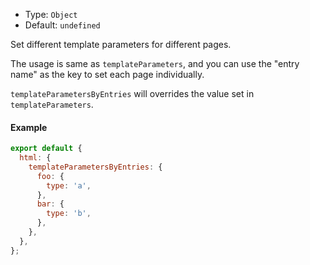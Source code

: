 - Type: `Object`
- Default: `undefined`

Set different template parameters for different pages.

The usage is same as `templateParameters`, and you can use the "entry name" as the key to set each page individually.

`templateParametersByEntries` will overrides the value set in `templateParameters`.

#### Example

```js
export default {
  html: {
    templateParametersByEntries: {
      foo: {
        type: 'a',
      },
      bar: {
        type: 'b',
      },
    },
  },
};
```

